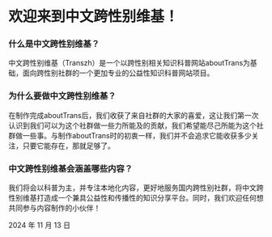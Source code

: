 # 欢迎来到中文跨性别维基！

### 什么是中文跨性别维基？

中文跨性别维基（Transzh）是一个以跨性别相关知识科普网站aboutTrans为基础，面向跨性别社群的一个更加专业的公益性知识科普网站项目。

### 为什么要做中文跨性别维基？

在制作完成aboutTrans后，我们收获了来自社群的大家的喜爱，这让我们第一次认识到我们可以为这个社群做一些力所能及的贡献，我们希望能尽己所能为这个社群做一些事。与制作aboutTrans时的初衷一样，我们并不会追求它能收获多少关注，只要它能存在，那就足够了。

### 中文跨性别维基会涵盖哪些内容？

我们将会以科普为主，并专注本地化内容，更好地服务国内跨性别社群，将中文跨性别维基打造成一个兼具公益性和传播性的知识分享平台。同时，我们欢迎任何想共同参与内容制作的小伙伴！

2024 年 11 月 13 日
